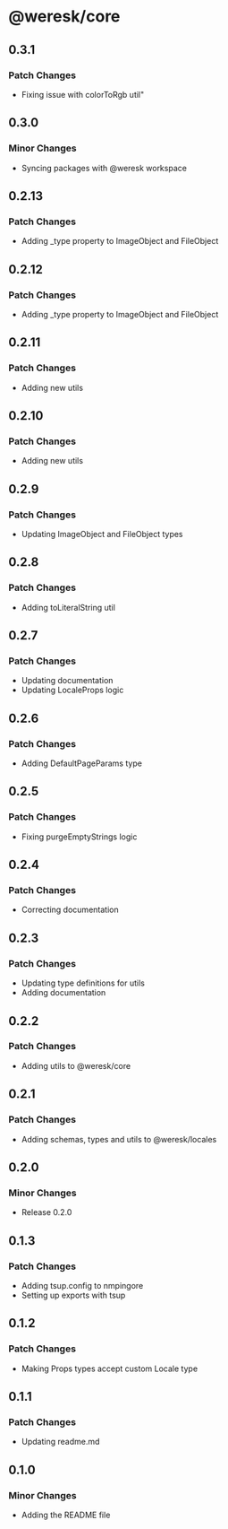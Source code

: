 # @weresk/core

## 0.3.1

### Patch Changes

- Fixing issue with colorToRgb util"

## 0.3.0

### Minor Changes

- Syncing packages with @weresk workspace

## 0.2.13

### Patch Changes

- Adding \_type property to ImageObject and FileObject

## 0.2.12

### Patch Changes

- Adding \_type property to ImageObject and FileObject

## 0.2.11

### Patch Changes

- Adding new utils

## 0.2.10

### Patch Changes

- Adding new utils

## 0.2.9

### Patch Changes

- Updating ImageObject and FileObject types

## 0.2.8

### Patch Changes

- Adding toLiteralString util

## 0.2.7

### Patch Changes

- Updating documentation
- Updating LocaleProps logic

## 0.2.6

### Patch Changes

- Adding DefaultPageParams type

## 0.2.5

### Patch Changes

- Fixing purgeEmptyStrings logic

## 0.2.4

### Patch Changes

- Correcting documentation

## 0.2.3

### Patch Changes

- Updating type definitions for utils
- Adding documentation

## 0.2.2

### Patch Changes

- Adding utils to @weresk/core

## 0.2.1

### Patch Changes

- Adding schemas, types and utils to @weresk/locales

## 0.2.0

### Minor Changes

- Release 0.2.0

## 0.1.3

### Patch Changes

- Adding tsup.config to nmpingore
- Setting up exports with tsup

## 0.1.2

### Patch Changes

- Making Props types accept custom Locale type

## 0.1.1

### Patch Changes

- Updating readme.md

## 0.1.0

### Minor Changes

- Adding the README file
